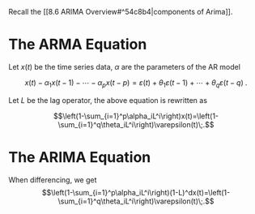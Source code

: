 Recall the [[8.6 ARIMA Overview#^54c8b4|components of Arima]].

# The ARMA Equation
Let $x(t)$ be the time series data, $\alpha$ are the parameters of the AR model

$$x(t)-\alpha_1x(t-1)-\cdots-\alpha_{p}x(t-p)=\varepsilon(t)+\theta_1\varepsilon(t-1)+\cdots+\theta_q\varepsilon(t-q)\;.$$

Let $L$ be the lag operator, the above equation is rewritten as

$$\left(1-\sum_{i=1}^p\alpha_iL^i\right)x(t)=\left(1-\sum_{i=1}^q\theta_iL^i\right)\varepsilon(t)\;.$$

# The ARIMA Equation

When differencing, we get 
$$\left(1-\sum_{i=1}^p\alpha_iL^i\right)(1-L)^dx(t)=\left(1-\sum_{i=1}^q\theta_iL^i\right)\varepsilon(t)\;.$$